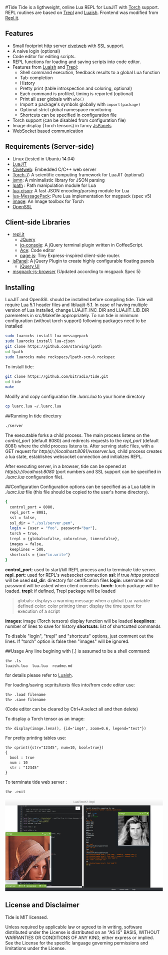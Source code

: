#Tide
Tide is a ligthweight, online Lua REPL for LuaJIT with [Torch](http://torch.ch/) support. REPL routines are based on [Trepl](https://github.com/torch/trepl) and [Luaish](https://github.com/stevedonovan/luaish). Frontend was modified from [Repl.it](https://github.com/replit/repl.it).


## Features
* Small footprint http server [civetweb](https://github.com/bel2125/civetweb) with SSL support.
* A naive login (optional)
* Code editor for editing scripts.
* REPL functions for loading and saving scripts into code editor.
* Features from [Luaish](https://github.com/stevedonovan/luaish) and  [Trepl](https://github.com/torch/trepl):
	* Shell command execution, feedback results to a global Lua function
	* Tab-completion
	* History
	* Pretty print (table introspection and coloring, optional)
	* Each command is profiled, timing is reported (optional)
	* Print all user globals with `who()`
	* Import a package's symbols globally with `import(package)`
	* Optional strict global namespace monitoring
	* Shortcuts can be specified in configuration file
* Torch support (can be disabled from configuration file)
* Image display (Torch tensors) in fancy [JsPanels](http://jspanel.de/)
* WebSocket based communication
 
## Requirements (Server-side)
* Linux (tested in Ubuntu 14.04)
* [LuaJIT](http://luajit.org/index.html)
* [Civetweb](https://github.com/bel2125/civetweb/blob/master/LICENSE.md): Embedded C/C++ web server
* [Torch-7](https://github.com/torch/torch7/blob/master/COPYRIGHT.txt): A scientific computing framework for LuaJIT (optional)
* [jsmn](https://bitbucket.org/zserge/jsmn/wiki/Home): A minimalistic library for JSON parsing
* [lpath](https://github.com/starwing/lpath) : Path manipulation module for Lua
* [lua-cjson](https://github.com/mpx/lua-cjson/blob/master/LICENSE): A fast JSON encoding/parsing module for Lua
* [lua-MessagePack](https://github.com/fperrad/lua-MessagePack/blob/master/COPYRIGHT): Pure Lua implementation for msgpack (spec v5)
* [image](https://github.com/torch/image): An Image toolbox for Torch
* [OpenSSL](https://www.openssl.org/)

## Client-side Libraries
* [repl.it]()
	* [JQuery](https://jquery.com/)
	* [jq-console](https://github.com/replit/jq-console): A jQuery terminal plugin written in CoffeeScript.
	* [Ace](http://ace.c9.io/#nav=about): Code editor
	* [page.js](https://github.com/visionmedia/page.js): Tiny Express-inspired client-side router.
* [jsPanel](https://github.com/Flyer53/jsPanel): A jQuery Plugin to create highly configurable floating panels
	* [jQuery UI](https://jqueryui.com/)
* [msgpack-js-browser]() (Updated according to msgpack Spec 5)

## Installing
LuaJIT and OpenSSL should be installed before compiling tide. Tide will require Lua 5.1 header files and libluajit-5.1. In case of having multiple version of Lua installed, change LUAJIT_INC_DIR and LUAJIT_LIB_DIR paremeters in src/Makefile appropriately.
To run tide in minimum configuration (without torch support) following packages need to be installed 
```bash
sudo luarocks install lua-messagepack
sudo luarocks install lua-cjson
git clone https://github.com/starwing/lpath
cd lpath
sudo luarocks make rockspecs/lpath-scm-0.rockspec
```

To install tide:
```bash
git clone https://github.com/bitradio/tide.git
cd tide
make
```
Modify and copy configuration file *.luarc.lua* to your home directory
```bash
cp luarc.lua ~/.luarc.lua
```

##Running 
In tide directory
```bash
./server
```
The executable forks a child process. The main process listens on the *control_port* (default 8080) and redirects requests to the *repl_port* (default 8081) where the child process listens to. After serving static files, with a GET request for *http(s)://localhost:8081/wsserver.lua*, child process creates a lua state, establishes websocket connection and initializes REPL.

After executing server, in a browser, tide can be opened at *http(s)://localhost:8080* (port numbers and SSL support can be specified in *.luarc.lua* configuration file).

##Configuration
Configuration options can be specified as a Lua table in *.luarc.lua* file (this file should be copied to the user's home directory).
 
```bash
{
  control_port = 8080,
  repl_port = 8081,
  ssl = false,
  ssl_dir = "./ssl/server.pem",
  login = {user = "foo", password="bar"},
  torch = true,
  trepl = {globals=false, color=true, timer=false},
  images = false,
  keeplines = 500,
  shortcuts = {io="io.write"}
}
```
**control_port**: used to start/kill REPL process and to terminate tide server.
**repl_port**: used for REPL's websocket connection
**ssl**: if true *https* protocol will be used
**ssl_dir**: directory for certification files
**login**: username and password will be asked when client connects.
**torch**: torch package will be loaded.
**trepl**: if defined, Trepl package will be loaded
>globals: displays a warning message when a global Lua variable defined
>color: color printing
>timer: display the time spent for execution of a script

**images**: image (Torch tensors) display function will be loaded
**keeplines**: number of lines to save for history
**shortcuts**: list of shortcutted commands

To disable "login", "trepl" and "shortcuts" options, just comment out the lines. If "torch" option is false then "images" will be ignored.

##Usage
Any line begining with [.] is assumed to be a shell command:

    th> .ls
    luaish.lua  lua.lua  readme.md

for details please refer to [Luaish](https://github.com/stevedonovan/luaish).

For loading/saving scprits/texts files into/from code editor use:

    th> .load filename
    th> .save filename
(Code editor can be cleared by Ctrl+A:select all and then delete)

To display a Torch tensor as an image:

    th> display(image.lena(), {id='img4', zoom=0.6, legend="test"})

For pretty printing tables use:

    th> cprint({str="12345", num=10, bool=true})
	{
	  bool : true
	  num : 10
	  str : "12345"
	}

To terminate tide web server :

    th> .exit


![ ](https://github.com/bitRadio/tide/blob/master/jpeg/out.jpg "screenshot")

## License and Disclaimer
Tide is MIT licensed.

Unless required by applicable law or agreed to in writing, software distributed under the License is distributed on an "AS IS" BASIS, WITHOUT WARRANTIES OR CONDITIONS OF ANY KIND, either express or implied. See the License for the specific language governing permissions and limitations under the License.


